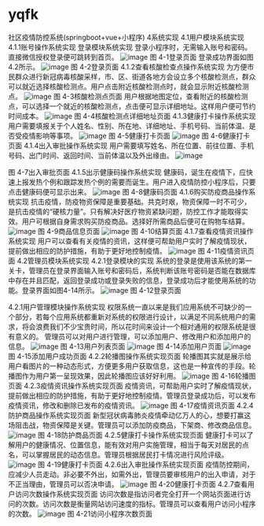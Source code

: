 # yqfk
社区疫情防控系统(springboot+vue+小程序)
4系统实现
4.1用户模块系统实现
4.1.1账号操作系统实现
登录模块系统实现
登录小程序时，无需输入账号和密码。直接微信授权登录便可跳转到首页。
 ![image](https://user-images.githubusercontent.com/36923547/225798175-8c4123bc-6281-4f56-8a55-b96dfc331727.png)
图 4-1登录页面
登录成功界面如图4.2所示。
 ![image](https://user-images.githubusercontent.com/36923547/225798196-9360ce77-f41d-42c2-b91e-fe123689664a.png)
图 4-2登录页面
4.1.2查看核酸检查点操作系统实现
为方便市民群众进行新冠病毒核酸采样，市、区、街道各地方会设立多个核酸检测点，群众可以就近选择核酸检测点。用户点击附近核酸检测点时，就会显示附近核酸检测点。
 ![image](https://user-images.githubusercontent.com/36923547/225798213-74ac36ff-08e9-4176-9e24-35cd7625808b.png)
图 4-3核酸检测点页面
用户根据地图定位，查看附近的核酸检测点，可以选择一个就近的核酸检测点，点击便可显示详细地址。这样用户便可节约时间成本。
 ![image](https://user-images.githubusercontent.com/36923547/225798237-53626c59-ff2c-4424-a541-aaf64c2c8dd1.png)
图 4-4核酸检测点详细地址页面
4.1.3健康打卡操作系统实现
用户需要填报关于个人姓名、性别、所在地、详细地址、手机号码、当前体温、是否受疫情影响等事项。
  ![image](https://user-images.githubusercontent.com/36923547/225798262-47b65fcb-53b8-495b-8397-0f0770fcee8e.png)
图 4-5健康打卡页面
 ![image](https://user-images.githubusercontent.com/36923547/225798282-af2d7eca-b2e8-4138-bce6-c99ea9bb72c4.png)
图 4-6健康打卡页面
4.1.4出入审批操作系统实现
用户需要填写姓名、所在位置、前往位置、手机号码、出门时间、返回时间、当前体温以及外出缘由。
![image](https://user-images.githubusercontent.com/36923547/225798296-06648361-0ad4-4d08-b390-a19f203517eb.png)
 
图 4-7出入审批页面
4.1.5出示健康码操作系统实现
健康码，诞生在疫情下，应快速上报发热个例和跟踪发热个例的需要而诞生。用户进入疫情防控小程序后，只要点击健康码便可显示出来。
 ![image](https://user-images.githubusercontent.com/36923547/225798316-d8ab2878-2f22-4628-a46e-fadfaff2a181.png)
图 4-8健康码页面
4.1.6购买防疫商品操作系统实现
抗击疫情，防疫物资保障是重要基础。共克时艰，物资保障一时不可少，是抗击疫情的“硬核力量”。只有解决好医疗物资紧缺问题，防控工作才能取得实效。用户可根据自身需求购买防疫商品。选择好所需商品后便可在购物车结算。
 ![image](https://user-images.githubusercontent.com/36923547/225798331-1eac76f2-3c86-4e9e-bc23-baac120110c6.png)
图 4-9商品信息页面
 ![image](https://user-images.githubusercontent.com/36923547/225798356-ac78be82-2d71-4d65-842a-867cff529eb2.png)
图 4-10结算页面
4.1.7查看疫情资讯操作系统实现
用户可以查看有关疫情的资讯，这样便可帮助用户实时了解疫情现状，提前做出相应的防护措施，有助于更好地控制疫情。
 ![image](https://user-images.githubusercontent.com/36923547/225798380-ed80e674-82b4-4352-bdd1-539ad2060c98.png)
图 4-11疫情资讯页面
4.2管理员模块系统实现
4.2.1登录模块的实现
系统的登录是使用该系统的第一关卡，管理员在登录界面输入账号和密码后，系统判断该账号密码是否能在数据库中存在并且匹配，返回登录成功或登录失败的信息，登录成功后才能使用系统的功能。登录界面如图4-14所示。
 ![image](https://user-images.githubusercontent.com/36923547/225798396-c4468ac2-1008-42df-9fd5-1163bfae9457.png)
图 4-12登录页面
 
4.2.1用户管理模块操作系统实现
权限系统一直以来是我们应用系统不可缺少的一个部分，若每个应用系统都重新对系统的权限进行设计，以满足不同系统用户的需求，将会浪费我们不少宝贵时间，所以花时间来设计一个相对通用的权限系统是很有意义的。
管理员可以对用户进行管理，可以添加用户、修改用户和添加用户的信息。
 ![image](https://user-images.githubusercontent.com/36923547/225798430-30f9222b-901e-4726-bc6d-d29fc8a9bbb3.png)
图 4-13用户列表页面
 ![image](https://user-images.githubusercontent.com/36923547/225798425-8defd865-9132-4866-8211-298177f9f421.png)
图 4-14添加用户页面
 ![image](https://user-images.githubusercontent.com/36923547/225798450-ac518a36-fbf8-46a0-8441-ca8e2c217059.png)
图 4-15添加用户成功页面
4.2.2轮播图操作系统实现页面
轮播图其实就是展示给用户看图片的一种动态形式，方便更多用户获取信息，这也是一种宣传的手段。轮播图作为用户第一呈现效果，因此轮播图应该好好利用。
 ![image](https://user-images.githubusercontent.com/36923547/225798467-4efb9a28-5c71-488b-a420-b0ce00b54021.png)
图 4-16轮播图页面
4.2.3疫情资讯操作系统实现页面
疫情资讯，可帮助用户实时了解疫情现状，提前做出相应的防护措施，有助于更好地控制疫情。管理员登录成功后，可以发布疫情资讯，修改和删除已发布的疫情资讯。
 ![image](https://user-images.githubusercontent.com/36923547/225798482-66afad86-5bf1-46a1-9ea7-db7a22796b7e.png)
图 4-17疫情资讯页面
4.2.4防护商品操作系统实现页面
新型冠状病毒肺炎疫情牵动亿万人的心，想要打赢这场阻击战，物资保障是关键。管理员可以添加防疫商品，下架商、修改商品信息。
![image](https://user-images.githubusercontent.com/36923547/225798517-df3ab571-352f-4c92-afd8-ce0f661a518d.png)
图 4-18防护商品页面
4.2.5健康打卡操作系统实现页面
健康打卡可以了解用户的健康情况、位置信息，能有效对用户实施管理，相当于每天对居民的点名，可以掌握居民的动态信息。管理员根据居民打卡情况进行风险评级。
 ![image](https://user-images.githubusercontent.com/36923547/225798559-c5cf021b-7696-43fc-bbf0-1449335867da.png)
图 4-19健康打卡页面
4.2.6出入审批操作系统实现页面
疫情防控期间，应减少人员走动。非必要不外出，如需外出，管理员要审核用户的出入申请，对于不正当理由，管理员可以否决申请。
 ![image](https://user-images.githubusercontent.com/36923547/225798570-8d94d54a-2a97-4f1e-9783-9c7bd306b828.png)
图 4-20健康打卡页面
4.2.7查看用户访问次数操作系统实现页面
访问次数是指访问者完全打开一个网站页面进行访问的次数。访问次数是衡量网站访问速度的指标。管理员可以查看用户访问小程序的次数。
 ![image](https://user-images.githubusercontent.com/36923547/225798589-0c4d1585-3c31-49bf-8446-5343833db629.png)
图 4-21访问小程序次数页面
 
